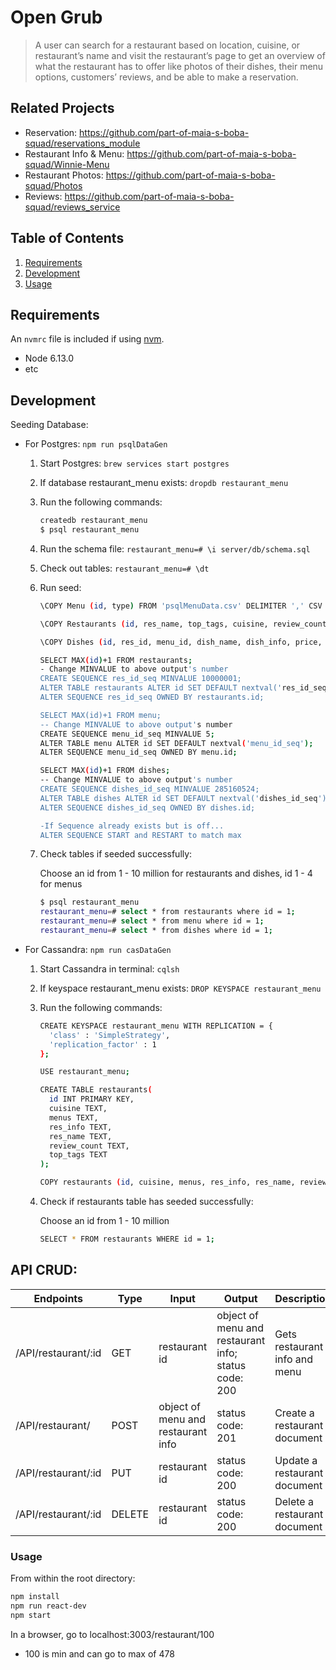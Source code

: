 # Open Grub

> A user can search for a restaurant based on location, cuisine, or restaurant’s name and visit the restaurant’s page to get an overview of what the restaurant has to offer like photos of their dishes, their menu options, customers’ reviews, and be able to make a reservation.

## Related Projects

  - Reservation: https://github.com/part-of-maia-s-boba-squad/reservations_module
  - Restaurant Info & Menu: https://github.com/part-of-maia-s-boba-squad/Winnie-Menu
  - Restaurant Photos: https://github.com/part-of-maia-s-boba-squad/Photos
  - Reviews: https://github.com/part-of-maia-s-boba-squad/reviews_service

## Table of Contents

1. [Requirements](#requirements)
1. [Development](#Development)
1. [Usage](#Usage)

## Requirements

An `nvmrc` file is included if using [nvm](https://github.com/creationix/nvm).

- Node 6.13.0
- etc

## Development

Seeding Database:
  - For Postgres: `npm run psqlDataGen`
    1. Start Postgres: `brew services start postgres`
    3. If database restaurant_menu exists: `dropdb restaurant_menu`
    2. Run the following commands:
        ```sh
        createdb restaurant_menu
        $ psql restaurant_menu
        ```
    3. Run the schema file: `restaurant_menu=# \i server/db/schema.sql`
    4. Check out tables: `restaurant_menu=# \dt`
    5. Run seed:
        ```sh
        \COPY Menu (id, type) FROM 'psqlMenuData.csv' DELIMITER ',' CSV HEADER;

        \COPY Restaurants (id, res_name, top_tags, cuisine, review_count, res_info) FROM 'psqlResData.csv' DELIMITER ',' CSV HEADER;

        \COPY Dishes (id, res_id, menu_id, dish_name, dish_info, price, subMenu_type) FROM 'psqlDishesData.csv' DELIMITER ',' CSV HEADER;

        SELECT MAX(id)+1 FROM restaurants;
        - Change MINVALUE to above output's number
        CREATE SEQUENCE res_id_seq MINVALUE 10000001;
        ALTER TABLE restaurants ALTER id SET DEFAULT nextval('res_id_seq');
        ALTER SEQUENCE res_id_seq OWNED BY restaurants.id;

        SELECT MAX(id)+1 FROM menu;
        -- Change MINVALUE to above output's number
        CREATE SEQUENCE menu_id_seq MINVALUE 5;
        ALTER TABLE menu ALTER id SET DEFAULT nextval('menu_id_seq');
        ALTER SEQUENCE menu_id_seq OWNED BY menu.id;

        SELECT MAX(id)+1 FROM dishes;
        -- Change MINVALUE to above output's number
        CREATE SEQUENCE dishes_id_seq MINVALUE 285160524;
        ALTER TABLE dishes ALTER id SET DEFAULT nextval('dishes_id_seq');
        ALTER SEQUENCE dishes_id_seq OWNED BY dishes.id;

        -If Sequence already exists but is off...
        ALTER SEQUENCE START and RESTART to match max
        ```
    6. Check tables if seeded successfully:

        Choose an id from 1 - 10 million for restaurants and dishes, id 1 - 4 for menus
        ```sh
        $ psql restaurant_menu
        restaurant_menu=# select * from restaurants where id = 1;
        restaurant_menu=# select * from menu where id = 1;
        restaurant_menu=# select * from dishes where id = 1;
        ```

  - For Cassandra: `npm run casDataGen`
    1. Start Cassandra in terminal: `cqlsh`
    2. If keyspace restaurant_menu exists: `DROP KEYSPACE restaurant_menu`
    3. Run the following commands:
        ```sh
        CREATE KEYSPACE restaurant_menu WITH REPLICATION = {
          'class' : 'SimpleStrategy',
          'replication_factor' : 1
        };

        USE restaurant_menu;

        CREATE TABLE restaurants(
          id INT PRIMARY KEY,
          cuisine TEXT,
          menus TEXT,
          res_info TEXT,
          res_name TEXT,
          review_count TEXT,
          top_tags TEXT
        );

        COPY restaurants (id, cuisine, menus, res_info, res_name, review_count, top_tags) FROM 'cqlshResData.csv' with header=true and delimiter ='|' and MINBATCHSIZE = 1 and MAXBATCHSIZE = 1;
        ```
    4. Check if restaurants table has seeded successfully:

        Choose an id from 1 - 10 million
        ```sh
        SELECT * FROM restaurants WHERE id = 1;
        ```

## API CRUD:

| Endpoints            | Type   | Input                                | Output                               | Description                   |
| -------------------- |------| ------------------------------------| ------------------------------------| -----------------------------|
| /API/restaurant/:id  | GET    | restaurant id                        | object of menu and restaurant info; status code: 200 | Gets restaurant info and menu |
| /API/restaurant/     | POST   | object of menu and restaurant info | status code: 201                     | Create a restaurant document  |
| /API/restaurant/:id  | PUT    | restaurant id                        | status code: 200                     | Update a restaurant document  |
| /API/restaurant/:id  | DELETE | restaurant id                        | status code: 200                     | Delete a restaurant document  |

### Usage

From within the root directory:

```sh
npm install
npm run react-dev
npm start
```
In a browser, go to localhost:3003/restaurant/100
- 100 is min and can go to max of 478
